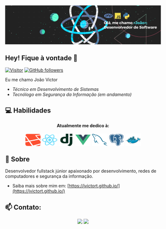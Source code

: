 ![João Victor Banner Image](./banner.png)

<h2>Hey! Fique à vontade 👋</h2>

[![Visitor](https://visitor-badge.laobi.icu/badge?page_id=jvictort.jvictort)](https://github.com/jvictort) [![GitHub followers](https://img.shields.io/github/followers/jvictort.svg?style=social&label=Follow)](https://github.com/jvictort?tab=followers)

Eu me chamo João Victor
- <i>Técnico em Desenvolvimento de Sistemas</i> 
- <i>Tecnólogo em Segurança da Informação (em andamento) </i>

<h2>💻 Habilidades</h2>

<div style="display: inline_block" align="center">
   <h4>Atualmente me dedico à: </h4>
  
   <img align="center" alt="Jvictort-CSS" height="40" width="50" src="https://raw.githubusercontent.com/devicons/devicon/master/icons/laravel/laravel-plain.svg">
   <img align="center" alt="Jvictort-React" height="40" width="50" src="https://raw.githubusercontent.com/devicons/devicon/master/icons/react/react-original.svg">
   <img align="center" alt="Jvictort-CSS" height="40" width="50" src="https://raw.githubusercontent.com/devicons/devicon/master/icons/django/django-plain.svg">
   <img align="center" alt="Jvictort-CSS" height="40" width="50" src="https://raw.githubusercontent.com/devicons/devicon/master/icons/vuejs/vuejs-original.svg">
   <img align="center" alt="Jvictort-Mysql" height="40" width="50" src="https://raw.githubusercontent.com/devicons/devicon/master/icons/mysql/mysql-plain.svg">
   <img align="center" alt="Jvictort-Tailwind" height="40" width="50" src="https://raw.githubusercontent.com/devicons/devicon/master/icons/postgresql/postgresql-plain.svg">
  <img align="center" alt="Jvictort-Tailwind" height="40" width="50" src="https://raw.githubusercontent.com/devicons/devicon/master/icons/docker/docker-original.svg">
</div>

<h2>👀 Sobre</h2>

Desenvolvedor fullstack júnior apaixonado por desenvolvimento, redes de computadores e segurança da informação.
 
 - Saiba mais sobre mim em: [https://jvictort.github.io/](https://jvictort.github.io/)

<h2>📫 Contato:</h2>

<div align="center">
  <a href = "mailto:jvteodorobrasil@gmail.com"><img src="https://img.shields.io/badge/-Gmail-%23333?style=for-the-badge&logo=gmail&logoColor=white" target="_blank"></a>
  <a href="https://www.linkedin.com/in/jvictorteodoro/" target="_blank"><img src="https://img.shields.io/badge/-LinkedIn-%230077B5?style=for-the-badge&logo=linkedin&logoColor=white" target="_blank"></a> 
</div>

